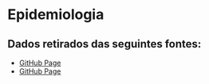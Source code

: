 # Epidemiologia








## Dados retirados das seguintes fontes:

- [GitHub Page](https://github.com/jgrocha/covid-pt)
- [GitHub Page](https://github.com/mdipietro09/DataScience_ArtificialIntelligence_Utils/blob/master/time_series/example_parametric_fit.ipynb)

